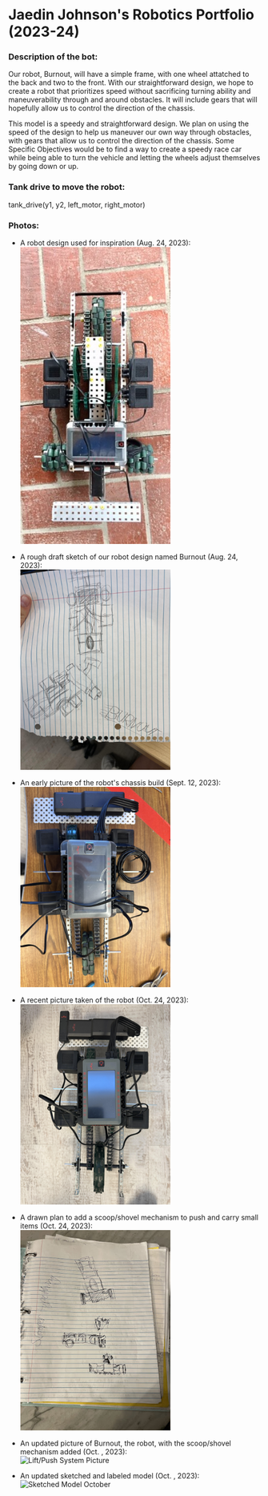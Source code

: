 # Jaedin Johnson's Robotics Portfolio (2023-24)

### Description of the bot: 
Our robot, Burnout, will have a simple frame, with one wheel attatched to the back and two to the front. With our straightforward design, we hope to create a robot that prioritizes speed without sacrificing turning ability and maneuverability through and around obstacles. It will include gears that will hopefully allow us to control the direction of the chassis.

This model is a speedy and straightforward design. We plan on using the speed of the design to help us maneuver our own way through obstacles, with gears that allow us to control the direction of the chassis. Some Specific Objectives would be to find a way to create a speedy race car while being able to turn the vehicle and letting the wheels adjust themselves by going down or up.
<!--Inspiration: https://www.vexforum.com/t/vex-racing-competition/78012-->

### Tank drive to move the robot:
tank_drive(y1, y2, left_motor, right_motor)

### Photos: 

- A robot design used for inspiration (Aug. 24, 2023):
<br><img src="https://github.com/jaedin-johnson/robotics_portfolio/blob/main/images/inspirationphoto.jpeg?raw=true" alt="Design Inspiration" width="300">

- A rough draft sketch of our robot design named Burnout (Aug. 24, 2023):
<br><img src="https://github.com/jaedin-johnson/robotics_portfolio/blob/main/images/roughphoto.jpeg?raw=true" alt="First Rought Draft" width="300">

- An early picture of the robot's chassis build (Sept. 12, 2023):
<br><img src="https://github.com/jaedin-johnson/robotics_portfolio/blob/main/images/chassisphoto.jpg?raw=true" alt="Chassis Build" width="300">

- A recent picture taken of the robot (Oct. 24, 2023):
<br><img src="https://github.com/jaedin-johnson/robotics_portfolio/blob/main/images/updateoct.jpg?raw=true" alt="Updated Picture, October 24th" width="300">

- A drawn plan to add a scoop/shovel mechanism to push and carry small items (Oct. 24, 2023):
<br><img src="https://github.com/jaedin-johnson/robotics_portfolio/blob/main/images/liftpushsystem.jpg?raw=true" alt="Lift/Push System Plan" width="300">

- An updated picture of Burnout, the robot, with the scoop/shovel mechanism added (Oct. , 2023):
<br><img src="" alt="Lift/Push System Picture" width="300">

- An updated sketched and labeled model (Oct. , 2023):
<br><img src="" alt="Sketched Model October " width="300">

